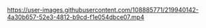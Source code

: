 https://user-images.githubusercontent.com/108885771/219940142-4a30b657-52e3-4812-b9cd-f1e054dbce07.mp4
